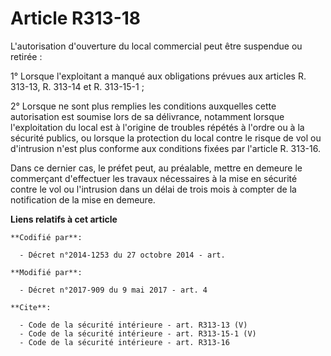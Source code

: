 # Article R313-18

L'autorisation d'ouverture du local commercial peut être suspendue ou retirée : 

1° Lorsque l'exploitant a manqué aux obligations prévues aux articles R. 313-13, R. 313-14 et R. 313-15-1 ; 

2° Lorsque ne sont plus remplies les conditions auxquelles cette autorisation est soumise lors de sa délivrance, notamment
lorsque l'exploitation du local est à l'origine de troubles répétés à l'ordre ou à la sécurité publics, ou lorsque la
protection du local contre le risque de vol ou d'intrusion n'est plus conforme aux conditions fixées par l'article R.
313-16. 

Dans ce dernier cas, le préfet peut, au préalable, mettre en demeure le commerçant d'effectuer les travaux nécessaires à la
mise en sécurité contre le vol ou l'intrusion dans un délai de trois mois à compter de la notification de la mise en demeure.

**Liens relatifs à cet article**

	**Codifié par**:

	  - Décret n°2014-1253 du 27 octobre 2014 - art.

	**Modifié par**:

	  - Décret n°2017-909 du 9 mai 2017 - art. 4

	**Cite**:

	  - Code de la sécurité intérieure - art. R313-13 (V)
	  - Code de la sécurité intérieure - art. R313-15-1 (V)
	  - Code de la sécurité intérieure - art. R313-16
